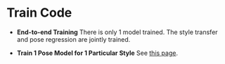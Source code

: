 # Train Code

- **End-to-end Training**
  There is only 1 model trained. The style transfer and pose regression are jointly trained.

- **Train 1 Pose Model for 1 Particular Style**
See [this page](https://github.com/strawberryfg/NAPA-NST-HPE/tree/main/train/per-style-training).



  